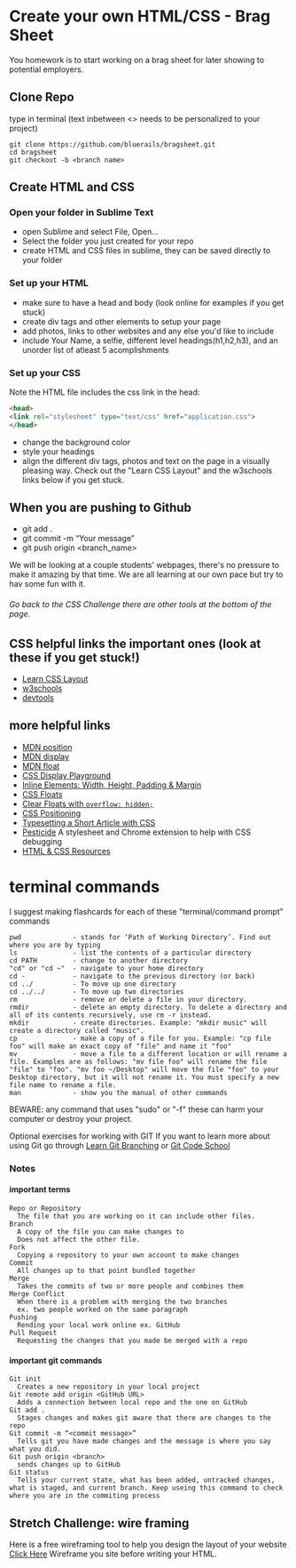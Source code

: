 # Create your own HTML/CSS - Brag Sheet

You homework is to start working on a brag sheet for later showing to potential employers.

## Clone Repo

type in terminal (text inbetween <> needs to be personalized to your project)

```
git clone https://github.com/bluerails/bragsheet.git
cd bragsheet
git checkout -b <branch name>
```

## Create HTML and CSS

### Open your folder in Sublime Text
 - open Sublime and select File, Open...
 - Select the folder you just created for your repo
 - create HTML and CSS files in sublime, they can be saved directly to your folder

### Set up your HTML
- make sure to have a head and body (look online for examples if you get stuck)
- create div tags and other elements to setup your page
- add photos, links to other websites and any else you'd like to include
- include Your Name, a selfie, different level headings(h1,h2,h3), and an unorder list of atleast 5 acomplishments

### Set up your CSS

Note the HTML file includes the css link in the head:

```HTML
<head>
<link rel="stylesheet" type="text/css" href="application.css">
</head>
```

- change the background color
- style your headings
- align the different div tags, photos and text on the page in a visually pleasing way. Check out the "Learn CSS Layout" and the w3schools links below if you get stuck.

## When you are pushing to Github

- git add .
- git commit -m “Your message”
- git push origin <branch_name>


We will be looking at a couple students' webpages, there's no pressure to make it amazing by that time. We are all learning at our own pace but try to hav some fun with it.

###### Go back to the CSS Challenge there are other tools at the bottom of the page.

## CSS helpful links **the important ones** (look at these if you get stuck!)

- [Learn CSS Layout](http://learnlayout.com)
- [w3schools](http://www.w3schools.com/css/default.asp)
- [devtools](http://discover-devtools.codeschool.com)

## more helpful links

- [MDN position](https://developer.mozilla.org/en-US/docs/Web/CSS/position)
- [MDN display](https://developer.mozilla.org/en-US/docs/Web/CSS/display)
- [MDN float](https://developer.mozilla.org/en-US/docs/Web/CSS/float)
- [CSS Display Playground](http://quirksmode.org/css/css2/display.html#link9)
- [Inline Elements: Width, Height, Padding & Margin](http://www.maxdesign.com.au/articles/inline/)
- [CSS Floats](http://alistapart.com/article/css-floats-101)
- [Clear Floats with `overflow: hidden;`](http://colinaarts.com/articles/the-magic-of-overflow-hidden/)
- [CSS Positioning](http://alistapart.com/article/css-positioning-101)
- [Typesetting a Short Article with CSS](https://medium.com/designed-thought/99033116fe92)
- [Pesticide](http://pesticide.io/) A stylesheet and Chrome extension to help with CSS debugging
- [HTML & CSS Resources](https://gist.github.com/jenmyers/a6bb9ea6233c6c5a9edb)

# terminal commands

I suggest making flashcards for each of these "terminal/command prompt" commands

```
pwd             - stands for ‘Path of Working Directory’. Find out where you are by typing
ls              - list the contents of a particular directory
cd PATH         - change to another directory
"cd" or "cd ~"  - navigate to your home directory
cd -            - navigate to the previous directory (or back)
cd ../          - To move up one directory
cd ../../       - To move up two directories
rm              - remove or delete a file in your directory.
rmdir           - delete an empty directory. To delete a directory and all of its contents recursively, use rm -r instead.
mkdir           - create directories. Example: "mkdir music" will create a directory called "music".
cp              - make a copy of a file for you. Example: "cp file foo" will make an exact copy of "file" and name it "foo"
mv              - move a file to a different location or will rename a file. Examples are as follows: "mv file foo" will rename the file "file" to "foo". "mv foo ~/Desktop" will move the file "foo" to your Desktop directory, but it will not rename it. You must specify a new file name to rename a file.
man             - show you the manual of other commands
```

BEWARE: any command that uses "sudo" or "-f" these can harm your computer or destroy your project.

Optional exercises for working with GIT
If you want to learn more about using Git go through [Learn Git Branching](http://pcottle.github.io/learnGitBranching/) or [Git Code School](https://www.codeschool.com/courses/try-git)

### Notes

#### important terms
```
Repo or Repository
  The file that you are working on it can include other files.
Branch
  A copy of the file you can make changes to
  Does not affect the other file.
Fork
  Copying a repository to your own account to make changes
Commit
  All changes up to that point bundled together
Merge
  Takes the commits of two or more people and combines them
Merge Conflict
  When there is a problem with merging the two branches
  ex. two people worked on the same paragraph
Pushing
  Rending your local work online ex. GitHub
Pull Request
  Requesting the changes that you made be merged with a repo
```
#### important git commands
```
Git init
  Creates a new repository in your local project
Git remote add origin <GitHub URL>
  Adds a connection between local repo and the one on GitHub
Git add .
  Stages changes and makes git aware that there are changes to the repo
Git commit -m “<commit message>”
  Tells git you have made changes and the message is where you say what you did.
Git push origin <branch>
  sends changes up to GitHub
Git status
  Tells your current state, what has been added, untracked changes, what is staged, and current branch. Keep useing this command to check where you are in the commiting process
```

## Stretch Challenge: wire framing

Here is a free wireframing tool to help you design the layout of your website [Click Here](https://wireframe.cc/)
Wireframe you site before writing your HTML.
